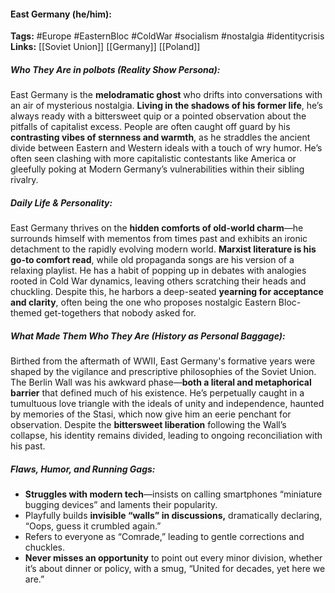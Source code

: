 #### East Germany (he/him):  
**Tags:** #Europe #EasternBloc #ColdWar #socialism #nostalgia #identitycrisis  
**Links:** [[Soviet Union]] [[Germany]] [[Poland]]  

##### Who They Are in *polbots* (Reality Show Persona):  
East Germany is the **melodramatic ghost** who drifts into conversations with an air of mysterious nostalgia. **Living in the shadows of his former life**, he’s always ready with a bittersweet quip or a pointed observation about the pitfalls of capitalist excess. People are often caught off guard by his **contrasting vibes of sternness and warmth**, as he straddles the ancient divide between Eastern and Western ideals with a touch of wry humor. He’s often seen clashing with more capitalistic contestants like America or gleefully poking at Modern Germany’s vulnerabilities within their sibling rivalry.

##### Daily Life & Personality:  
East Germany thrives on the **hidden comforts of old-world charm**—he surrounds himself with mementos from times past and exhibits an ironic detachment to the rapidly evolving modern world. **Marxist literature is his go-to comfort read**, while old propaganda songs are his version of a relaxing playlist. He has a habit of popping up in debates with analogies rooted in Cold War dynamics, leaving others scratching their heads and chuckling. Despite this, he harbors a deep-seated **yearning for acceptance and clarity**, often being the one who proposes nostalgic Eastern Bloc-themed get-togethers that nobody asked for.

##### What Made Them Who They Are (History as Personal Baggage):  
Birthed from the aftermath of WWII, East Germany's formative years were shaped by the vigilance and prescriptive philosophies of the Soviet Union. The Berlin Wall was his awkward phase—**both a literal and metaphorical barrier** that defined much of his existence. He’s perpetually caught in a tumultuous love triangle with the ideals of unity and independence, haunted by memories of the Stasi, which now give him an eerie penchant for observation. Despite the **bittersweet liberation** following the Wall’s collapse, his identity remains divided, leading to ongoing reconciliation with his past.

##### Flaws, Humor, and Running Gags:  
- **Struggles with modern tech**—insists on calling smartphones “miniature bugging devices” and laments their popularity.  
- Playfully builds **invisible “walls” in discussions,** dramatically declaring, “Oops, guess it crumbled again.”  
- Refers to everyone as “Comrade,” leading to gentle corrections and chuckles.  
- **Never misses an opportunity** to point out every minor division, whether it’s about dinner or policy, with a smug, “United for decades, yet here we are.”